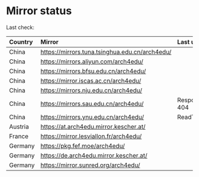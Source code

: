 <script src="./time.js"></script>
# Mirror status
Last check: <script type="text/javascript">localize(1691097287.132719);</script>

|Country|Mirror|Last update|
|:------|:-----|:----------|
|China|https://mirrors.tuna.tsinghua.edu.cn/arch4edu/|<script type="text/javascript">localize(1691044237);</script>|
|China|https://mirrors.aliyun.com/arch4edu/|<script type="text/javascript">localize(1691044237);</script>|
|China|https://mirrors.bfsu.edu.cn/arch4edu/|<script type="text/javascript">localize(1691002508);</script>|
|China|https://mirror.iscas.ac.cn/arch4edu/|<script type="text/javascript">localize(1691044237);</script>|
|China|https://mirrors.nju.edu.cn/arch4edu/|<script type="text/javascript">localize(1690957763);</script>|
|China|https://mirrors.sau.edu.cn/arch4edu/|Response 404|
|China|https://mirrors.ynu.edu.cn/arch4edu/|ReadTimeout|
|Austria|https://at.arch4edu.mirror.kescher.at/|<script type="text/javascript">localize(1691044237);</script>|
|France|https://mirror.lesviallon.fr/arch4edu/|<script type="text/javascript">localize(1689402753);</script>|
|Germany|https://pkg.fef.moe/arch4edu/|<script type="text/javascript">localize(1691044237);</script>|
|Germany|https://de.arch4edu.mirror.kescher.at/|<script type="text/javascript">localize(1691044237);</script>|
|Germany|https://mirror.sunred.org/arch4edu/|<script type="text/javascript">localize(1691044237);</script>|

<script src="./tablefilter/tablefilter.js"></script>
<script src="./table.js"></script>